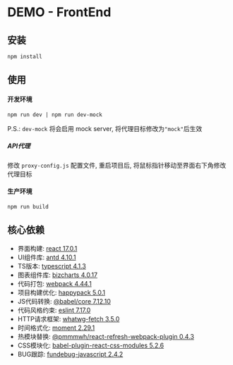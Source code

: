 # DEMO - FrontEnd

## 安装

```
npm install
```

## 使用

#### 开发环境
```
npm run dev | npm run dev-mock
```
P.S.: ```dev-mock``` 将会启用 mock server, 将代理目标修改为```"mock"```后生效

##### API代理

修改 ```proxy-config.js``` 配置文件, 重启项目后, 将鼠标指针移动至界面右下角修改代理目标

#### 生产环境
```
npm run build
```

## 核心依赖

- 界面构建: [react 17.0.1](https://reactjs.org/versions)
- UI组件库: [antd 4.10.1](https://ant.design/index-cn)
- TS版本: [typescript 4.1.3](https://www.typescriptlang.org/)
- 图表组件库: [bizcharts 4.0.17](https://bizcharts.net/index)
- 代码打包: [webpack 4.44.1](https://webpack.js.org/)
- 项目构建优化: [happypack 5.0.1](https://www.npmjs.com/package/happypack)
- JS代码转换: [@babel/core 7.12.10](https://babeljs.io)
- 代码风格约束: [eslint 7.17.0](https://eslint.org)
- HTTP请求框架: [whatwg-fetch 3.5.0](https://www.npmjs.com/package/whatwg-fetch)
- 时间格式化: [moment 2.29.1](http://momentjs.cn)
- 热模块替换: [@pmmmwh/react-refresh-webpack-plugin 0.4.3](https://www.npmjs.com/package/@pmmmwh/react-refresh-webpack-plugin)
- CSS模块化: [babel-plugin-react-css-modules 5.2.6](https://github.com/gajus/babel-plugin-react-css-modules)
- BUG跟踪: [fundebug-javascript 2.4.2](https://www.fundebug.com/)
